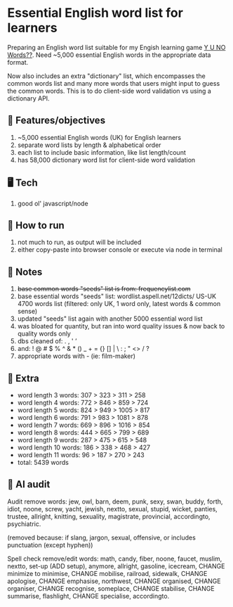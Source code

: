 # Essential English word list for learners

Preparing an English word list suitable for my Engish learning game [Y U NO Words??](https://yunowords.com/). Need ~5,000 essential English words in the appropriate data format.

Now also includes an extra "dictionary" list, which encompasses the common words list and many more words that users might input to guess the common words. This is to do client-side word validation vs using a dictionary API.

## 🏁 Features/objectives

1. ~5,000 essential English words (UK) for English learners
2. separate word lists by length & alphabetical order
3. each list to include basic information, like list length/count
4. has 58,000 dictionary word list for client-side word validation

## 🖥️ Tech

1. good ol' javascript/node

## 🚀 How to run

1. not much to run, as output will be included
2. either copy-paste into browser console or execute via node in terminal

## 📝 Notes

1. ~~base common words "seeds" list is from: frequencylist.com~~
2. base essential words "seeds" list: wordlist.aspell.net/12dicts/ US-UK 4700 words list (filtered: only UK, 1 word only, latest words & common sense)
3. updated "seeds" list again with another 5000 essential word list
4. was bloated for quantity, but ran into word quality issues & now back to quality words only
5. dbs cleaned of: . , ' ’
6. and: ! @ # $ % ^ & \* () \_ + = {} [] | \ : ; " <> / ?
7. appropriate words with - (ie: film-maker)

## 📝 Extra

- word length 3 words: 307 > 323 > 311 > 258
- word length 4 words: 772 > 846 > 859 > 724
- word length 5 words: 824 > 949 > 1005 > 817
- word length 6 words: 791 > 983 > 1081 > 878
- word length 7 words: 669 > 896 > 1016 > 854
- word length 8 words: 444 > 665 > 799 > 689
- word length 9 words: 287 > 475 > 615 > 548
- word length 10 words: 186 > 338 > 468 > 427
- word length 11 words: 96 > 187 > 270 > 243
- total: 5439 words

## 🤖 AI audit

Audit remove words: jew, owl, barn, deem, punk, sexy, swan, buddy, forth, idiot, noone, screw, yacht, jewish, nextto, sexual, stupid, wicket, panties, trustee, allright, knitting, sexuality, magistrate, provincial, accordingto, psychiatric.

(removed because: if slang, jargon, sexual, offensive, or includes punctuation (except hyphen))

Spell check remove/edit words: math, candy, fiber, noone, faucet, muslim, nextto, set-up (ADD setup), anymore, allright, gasoline, icecream, CHANGE minimize to minimise, CHANGE mobilise, railroad, sidewalk, CHANGE apologise, CHANGE emphasise, northwest, CHANGE organised, CHANGE organiser, CHANGE recognise, someplace, CHANGE stabilise, CHANGE summarise, flashlight, CHANGE specialise, accordingto.
